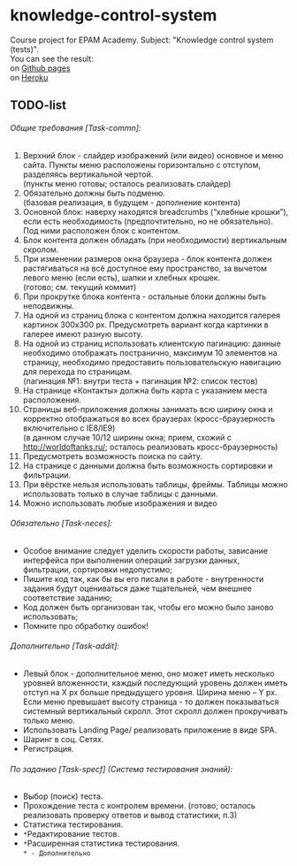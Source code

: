 # knowledge-control-system
Course project for EPAM Academy. Subject: "Knowledge control system (tests)".
<br/>You can see the result:
<br/>on [Github pages](https://goodwin64.github.io/knowledge-control-system/)
<br/>on [Heroku](https://knowledge-control-system.herokuapp.com/)

## TODO-list
###### Общие требования [Task-commn]:
1. Верхний блок - слайдер изображений (или видео) основное и меню сайта. Пункты меню расположены горизонтально с отступом, разделяясь вертикальной чертой.
    <br/>(пункты меню готовы; осталось реализовать слайдер)
2. Обязательно должны быть подменю.
    <br/>(базовая реализация, в будущем - дополнение контента)
3. Основной блок: наверху находятся breadcrumbs (“хлебные крошки”), если есть необходимость (предпочтительно, но не обязательно). Под ними расположен блок с контентом. 
4. Блок контента должен обладать (при необходимости) вертикальным скролом.
5. При изменении размеров окна браузера - блок контента должен растягиваться на всё доступное ему пространство, за вычетом левого меню (если есть), шапки и хлебных крошек.
    <br/>(готово; см. текущий коммит)
6. При прокрутке блока контента - остальные блоки должны быть неподвижны.
7. На одной из страниц блока с контентом должна находится галерея картинок 300x300 px. Предусмотреть вариант когда картинки в галерее имеют разную высоту.
8. На одной из страниц использовать клиентскую пагинацию: данные необходимо отображать постранично, максимум 10 элементов на страницу, необходимо предоставить пользовательскую навигацию для перехода по страницам.
    <br/>(пагинация №1: внутри теста +  пагинация №2: список тестов)
9. На странице «Контакты» должна быть карта с указанием места расположения.
10. Страницы веб-приложения должны занимать всю ширину окна и корректно отображаться во всех браузерах (кросс-браузерность включительно с IE8/IE9)
    <br/>(в данном случае 10/12 ширины окна; прием, схожий с http://worldoftanks.ru/; осталось реализовать кросс-браузерность)
11. Предусмотреть возможность поиска по сайту.
12. На странице с данными должна быть возможность сортировки и фильтрации.
13. При вёрстке нельзя использовать таблицы, фреймы. Таблицы можно использовать только в случае таблицы с данными.
14. Можно использовать любые изображения и видео
 
###### Обязательно [Task-neces]:
- Особое внимание следует уделить скорости работы, зависание интерфейса при выполнении операций загрузки данных, фильтрации, сортировки недопустимо;
- Пишите код так, как бы вы его писали в работе - внутренности задания будут оцениваться даже тщательней, чем внешнее соответствие заданию;
- Код должен быть организован так, чтобы его можно было заново использовать;
- Помните про обработку ошибок!
 
###### Дополнительно [Task-addit]:
- Левый блок - дополнительное меню, оно может иметь несколько уровней вложенности, каждый последующий уровень должен иметь отступ на Х px больше предыдущего уровня. Ширина меню – Y px. Если меню превышает высоту страница - то должен показываться системный вертикальный скролл. Этот скролл должен прокручивать только меню.
- Использовать Landing Page/ реализовать приложение в виде SPA.
- Шаринг в соц. Сетях.
- Регистрация.

###### По заданию [Task-specf] (Система тестирования знаний):
- Выбор (поиск) теста. 
- Прохождение теста с контролем времени. 
    (готово; осталось реализовать проверку ответов и вывод статистики, п.3)
- Статистика тестирования.  
- `*`Редактирование тестов. 
- `*`Расширенная статистика тестирования.<br>
`* - Дополнительно`
